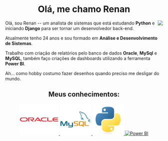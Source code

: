 <h1 align="center"> Olá, me chamo Renan </h1>
<img src="https://github.com/FredGaminha/FredGaminha/assets/129427797/9f525f46-6a2b-4779-8b20-718fb56f09fb" align = "right">

<p align="left"> Olá, sou Renan -- um analista de sistemas que está estudando <b>Python</b> e iniciando <b>Django</b> para ser tornar um desenvolvedor back-end.</p>
<p align="left"> Atualmente tenho 24 anos e sou formado em <b>Análise e Desenvolvimento de Sistemas</b>.</p>
<p align="left"> Trabalho com criação de relatórios pelo banco de dados <b>Oracle</b>, <b>MySql</b> e <b>MySQL</b>, também faço criações de dashboards utilizando a ferramenta <b>Power BI</b>.</p>
<p align="left"> Ah... como hobby costumo fazer desenhos quando preciso me desligar do mundo.</p>



<h2 align = "center">Meus conhecimentos:</h2>
<p align = "center">
  <a href="https://www.oracle.com/" target="_blank" rel="noreferrer"> <img src="https://github.com/devicons/devicon/blob/master/icons/oracle/oracle-original.svg" alt="oracle" width="125" height="100"/> </a>
  <a href="https://www.mysql.com/" target="_blank" rel="noreferrer"> <img src="https://github.com/devicons/devicon/blob/master/icons/mysql/mysql-original-wordmark.svg" alt="MySQL" width="100" height="100" /> </a>
  <a href="https://www.python.org/" target="_blank" rel="noreferrer"> <img src="https://github.com/devicons/devicon/blob/master/icons/python/python-original.svg" alt="Python" width="100" height="100" /> </a>
  <a href="https://powerbi.microsoft.com/pt-br" target="_blank" rel="noreferrer"> <img src="https://upload.wikimedia.org/wikipedia/commons/thumb/c/cf/New_Power_BI_Logo.svg/630px-New_Power_BI_Logo.svg.png" alt="Power BI" width="100" height="100" /> </a>
</p>

<!--
**FredGaminha/FredGaminha** is a ✨ _special_ ✨ repository because its `README.md` (this file) appears on your GitHub profile.

Here are some ideas to get you started:

- 🔭 I’m currently working on ...
- 🌱 I’m currently learning ...
- 👯 I’m looking to collaborate on ...
- 🤔 I’m looking for help with ...
- 💬 Ask me about ...
- 📫 How to reach me: ...
- 😄 Pronouns: ...
- ⚡ Fun fact: ...
-->
